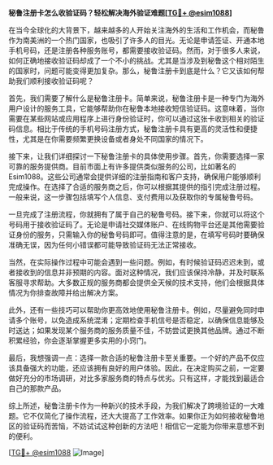 **秘鲁注册卡怎么收验证码？轻松解决海外验证难题[[TG💪+ @esim1088](https://t.me/s/esim1088)]**

在当今全球化的大背景下，越来越多的人开始关注海外的生活和工作机会，而秘鲁作为南美洲的一个热门国家，也吸引了许多人的目光。无论是申请签证、开通本地手机号码，还是注册各种服务账号，都需要接收验证码。然而，对于很多人来说，如何正确地接收验证码却成了一个不小的挑战。尤其是当涉及到秘鲁这个相对陌生的国家时，问题可能变得更加复杂。那么，秘鲁注册卡到底是什么？它又该如何帮助我们顺利接收验证码呢？

首先，我们需要了解什么是秘鲁注册卡。简单来说，秘鲁注册卡是一种专门为海外用户设计的服务工具，它能够帮助你在秘鲁本地接收短信验证码。这意味着，当你需要在某些网站或应用程序上进行身份验证时，你可以通过这张卡收到相关的验证码信息。相比于传统的手机号码注册方式，秘鲁注册卡具有更高的灵活性和便捷性，尤其是在你需要频繁更换设备或者身处不同国家的情况下。

接下来，让我们详细探讨一下秘鲁注册卡的具体使用步骤。首先，你需要选择一家可靠的服务提供商。目前市面上有许多提供类似服务的公司，比如著名的Esim1088。这些公司通常会提供详细的注册指南和客户支持，确保用户能够顺利完成操作。在选择了合适的服务商之后，你可以根据其提供的指引完成注册过程。一般来说，这一步骤包括填写个人信息、支付费用以及获取你的专属秘鲁号码。

一旦完成了注册流程，你就拥有了属于自己的秘鲁号码。接下来，你就可以将这个号码用于接收验证码了。无论是申请社交媒体账户、在线购物平台还是其他需要验证身份的服务，只需输入你的秘鲁号码即可。值得注意的是，在填写号码时要确保准确无误，因为任何小错误都可能导致验证码无法正常接收。

当然，在实际操作过程中可能会遇到一些问题。例如，有时候验证码迟迟未到，或者接收到的信息并非预期的内容。面对这种情况，我们应该保持冷静，并及时联系客服寻求帮助。大多数正规的服务商都会提供全天候的技术支持，他们会根据具体情况为你排查故障并给出解决方案。

此外，还有一些技巧可以帮助你更高效地使用秘鲁注册卡。例如，尽量避免同时申请多个账号，以免造成系统混淆；定期检查手机信号是否稳定，以确保信息能够及时送达；如果发现某个服务商的服务质量不佳，不妨尝试更换其他品牌。通过不断积累经验，你会逐渐掌握更多实用的小窍门。

最后，我想强调一点：选择一款合适的秘鲁注册卡至关重要。一个好的产品不仅应该具备强大的功能，还应该拥有良好的用户体验。因此，在决定购买之前，一定要做好充分的市场调研，对比多家服务商的特点与优劣。只有这样，才能找到最适合自己的那款产品。

综上所述，秘鲁注册卡作为一种新兴的技术手段，为我们解决了跨境验证的一大难题。它不仅简化了操作流程，还大大提高了工作效率。如果你正为如何接收秘鲁地区的验证码而苦恼，不妨试试这种创新的方法吧！相信它一定能为你带来意想不到的便利。

[[TG💪+ @esim1088](https://t.me/s/esim1088) ![Image](https://i.postimg.cc/4NQfJmqS/Snipaste-2025-05-13-00-14-12.png)]